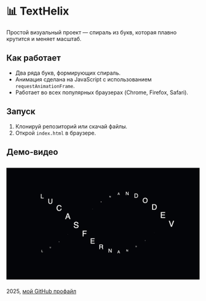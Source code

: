 # 📊 TextHelix

Простой визуальный проект — спираль из букв, которая плавно крутится и меняет масштаб.

## Как работает

- Два ряда букв, формирующих спираль.
- Анимация сделана на JavaScript с использованием `requestAnimationFrame`.
- Работает во всех популярных браузерах (Chrome, Firefox, Safari).

## Запуск

1. Клонируй репозиторий или скачай файлы.
2. Открой `index.html` в браузере.

## Демо-видео

[![Смотреть демо-видео](./media/helix.png)](./media/spiral.mp4)
---

2025, [мой GitHub профайл](https://github.com/CozlovschiNichita)
